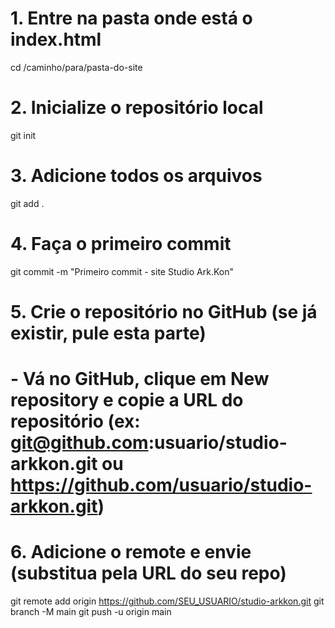 # 1. Entre na pasta onde está o index.html
cd /caminho/para/pasta-do-site

# 2. Inicialize o repositório local
git init

# 3. Adicione todos os arquivos
git add .

# 4. Faça o primeiro commit
git commit -m "Primeiro commit - site Studio Ark.Kon"

# 5. Crie o repositório no GitHub (se já existir, pule esta parte)
# - Vá no GitHub, clique em New repository e copie a URL do repositório (ex: git@github.com:usuario/studio-arkkon.git ou https://github.com/usuario/studio-arkkon.git)

# 6. Adicione o remote e envie (substitua pela URL do seu repo)
git remote add origin https://github.com/SEU_USUARIO/studio-arkkon.git
git branch -M main
git push -u origin main
